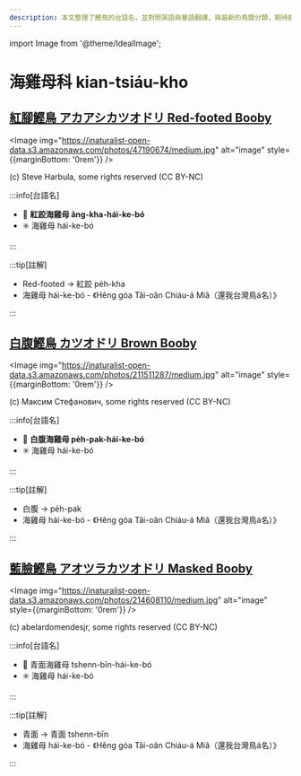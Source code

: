 ```yaml
---
description: 本文整理了鰹鳥的台語名，並對照英語與華語翻譯，與最新的鳥類分類，期待能夠供未來的台語鳥類圖鑑當作參考
---
```


import Image from '@theme/IdealImage';

# 海雞母科 kian-tsiáu-kho

## [紅腳鰹鳥 アカアシカツオドリ Red-footed Booby](https://ebird.org/species/refboo)

<Image img="https://inaturalist-open-data.s3.amazonaws.com/photos/47190674/medium.jpg" alt="image" style={{marginBottom: '0rem'}} />

<p className="image-caption">
(c) Steve Harbula, some rights reserved (CC BY-NC)
</p>

:::info[台語名]

- 🎯 **紅跤海雞母 âng-kha-hái-ke-bó**
- ✳️ 海雞母 hái-ke-bó

:::

:::tip[註解]

- Red-footed -> 紅跤 pe̍h-kha
- 海雞母 hái-ke-bó - 《Hêng góa Tâi-oân Chiáu-á Miâ（還我台灣鳥á名）》

:::

## [白腹鰹鳥 カツオドリ Brown Booby](https://ebird.org/species/brnboo)

<Image img="https://inaturalist-open-data.s3.amazonaws.com/photos/211511287/medium.jpg" alt="image" style={{marginBottom: '0rem'}} />

<p className="image-caption">
(c) Максим Стефанович, some rights reserved (CC BY-NC)
</p>

:::info[台語名]

- 🎯 **白腹海雞母 pe̍h-pak-hái-ke-bó**
- ✳️ 海雞母 hái-ke-bó

:::

:::tip[註解]

- 白腹 -> pe̍h-pak
- 海雞母 hái-ke-bó - 《Hêng góa Tâi-oân Chiáu-á Miâ（還我台灣鳥á名）》

:::

## [藍臉鰹鳥 アオツラカツオドリ Masked Booby](https://ebird.org/species/masboo)

<Image img="https://inaturalist-open-data.s3.amazonaws.com/photos/214608110/medium.jpg" alt="image" style={{marginBottom: '0rem'}} />

<p className="image-caption">
(c) abelardomendesjr, some rights reserved (CC BY-NC)
</p>

:::info[台語名]

- 🎯 青面海雞母 tshenn-bīn-hái-ke-bó
- ✳️ 海雞母 hái-ke-bó

:::

:::tip[註解]

- 青面 -> 青面 tshenn-bīn
- 海雞母 hái-ke-bó - 《Hêng góa Tâi-oân Chiáu-á Miâ（還我台灣鳥á名）》

:::
